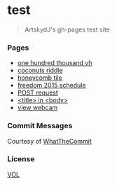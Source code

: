 # test

> ArtskydJ's gh-pages test site

### Pages

- [one hundred thousand vh](https://artskydj.github.io/test/1k.html)
- [coconuts riddle](https://artskydj.github.io/test/coconuts.html)
- [honeycomb tile](https://artskydj.github.io/test/honeycomb.html)
- [freedom 2015 schedule](https://artskydj.github.io/test/freedom-2015-schedule.html)
- [POST request](https://artskydj.github.io/test/post.html)
- [&lt;title&gt; in &lt;body&gt;](https://artskydj.github.io/test/post.html)
- [view webcam](https://artskydj.github.io/test/post.html)

### Commit Messages

Courtesy of [WhatTheCommit](http://whatthecommit.com/)

### License

[VOL](http://veryopenlicense.com/)
